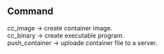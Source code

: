 ## Command
cc_image -> create container image.    
cc_binary -> create executable program.     
push_container -> uploade container file to a server.    
